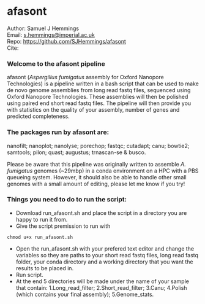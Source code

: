 # afasont

Author: Samuel J Hemmings <br>
Email:  s.hemmings@imperial.ac.uk <br>
Repo:   https://github.com/SJHemmings/afasont <br>
Cite:

### Welcome to the afasont pipeline

afasont (*Aspergillus fumigatus* assembly for Oxford Nanopore Technologies) is a pipeline written in a bash script that can 
be used to make de novo genome assemblies from long read fastq files, sequenced using Oxford Nanopore Technologies. These 
assemblies will then be polished using paired end short read fastq files. The pipeline will then provide you with statistics 
on the quality of your assembly, number of genes and predicted completeness.

### The packages run by afasont are: 
nanofilt; nanoplot; nanolyse; porechop; fastqc; cutadapt; canu; bowtie2; samtools; 
pilon; quast; augustus; trnascan-se & busco.

Please be aware that this pipeline was originally written to assemble *A. fumigatus* genomes (~29mbp) in a conda 
environment on a HPC with a PBS queueing system. However, it should also be able to handle other small 
genomes with a small amount of editing, please let me know if you try!

### Things you need to do to run the script:

* Download run_afasont.sh and place the script in a directory you are happy to run it from.
* Give the script premission to run with 
```
chmod u+x run_afasont.sh
```
* Open the run_afasont.sh with your prefered text editor and change the variables so they are paths to your 
short read fastq files, long read fastq folder, your conda directory and a working directory that you want the 
results to be placed in.  
* Run script.
* At the end 5 directories will be made under the name of your sample that contain: 1.Long_read_filter; 
2.Short_read_filter; 3.Canu; 4.Polish (which contains your final assembly); 5.Genome_stats.
